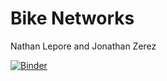 # Bike Networks
Nathan Lepore and Jonathan Zerez

[![Binder](https://mybinder.org/badge_logo.svg)](https://mybinder.org/v2/gh/jzerez/BikeNetworks/blob/master/code/Final%20Notebook.ipynb/master)
